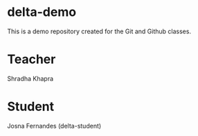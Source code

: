 # delta-demo
This is a demo repository created for the Git and Github classes.

# Teacher 
Shradha Khapra 

# Student 
Josna Fernandes (delta-student)
